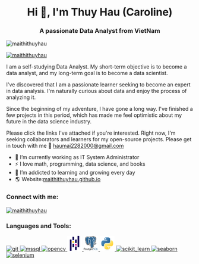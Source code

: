 

<!--
## Hi there 👋
**maithithuyhau/maithithuyhau** is a ✨ _special_ ✨ repository because its `README.md` (this file) appears on your GitHub profile.

Here are some ideas to get you started:

- 🔭 I’m currently working on ...
- 🌱 I’m currently learning ...
- 👯 I’m looking to collaborate on ...
- 🤔 I’m looking for help with ...
- 💬 Ask me about ...
- 📫 How to reach me: ...
- 😄 Pronouns: ...
- ⚡ Fun fact: ...
-->
<h1 align="center">Hi 👋, I'm Thuy Hau (Caroline)</h1>
<h3 align="center">A passionate Data Analyst from VietNam</h3>

<p align="left"> <img src="https://komarev.com/ghpvc/?username=maithithuyhau&label=Profile%20views&color=0e75b6&style=flat" alt="maithithuyhau" /> </p>

<p align="left"> <a href="https://github.com/ryo-ma/github-profile-trophy"><img src="https://github-profile-trophy.vercel.app/?username=maithithuyhau" alt="maithithuyhau" /></a> </p>


I am a self-studying Data Analyst. My short-term objective is to become a data analyst, and my long-term goal is to become a data scientist.

I've discovered that I am a passionate learner seeking to become an expert in data analysis. I'm naturally curious about data and enjoy the process of analyzing it. 


Since the beginning of my adventure, I have gone a long way. I've finished a few projects in this period, which has made me feel optimistic about my future in the data science industry.


Please click the links I've attached if you're interested. Right now, I'm seeking collaborators and learners for my open-source projects. Please get in touch with me 📧 haumai2282000@gmail.com

- 🔭 I’m currently working as IT System Administrator 
- ⚡ I love math, programming, data science, and books
- 🌱 I’m addicted to learning and growing every day
- 🌎 Website:<a href="https://maithithuyhau.github.io/haumaiportfolio.github.io/" class="button">maithithuyhau.github.io</a> 
<h3 align="left">Connect with me:</h3>
<p align="left">
<a href="https://www.linkedin.com/in/imhau/" target="blank"><img align="center" src="https://raw.githubusercontent.com/rahuldkjain/github-profile-readme-generator/master/src/images/icons/Social/linked-in-alt.svg" alt="maithithuyhau" height="30" width="40" /></a>


<h3 align="left">Languages and Tools:</h3>
<p align="left"> <a href="https://git-scm.com/" target="_blank" rel="noreferrer"> <img src="https://www.vectorlogo.zone/logos/git-scm/git-scm-icon.svg" alt="git" width="40" height="40"/> </a> <a href="https://www.microsoft.com/en-us/sql-server" target="_blank" rel="noreferrer"> <img src="https://www.svgrepo.com/show/303229/microsoft-sql-server-logo.svg" alt="mssql" width="40" height="40"/> </a> <a href="https://opencv.org/" target="_blank" rel="noreferrer"> <img src="https://www.vectorlogo.zone/logos/opencv/opencv-icon.svg" alt="opencv" width="40" height="40"/> </a> <a href="https://pandas.pydata.org/" target="_blank" rel="noreferrer"> <img src="https://raw.githubusercontent.com/devicons/devicon/2ae2a900d2f041da66e950e4d48052658d850630/icons/pandas/pandas-original.svg" alt="pandas" width="40" height="40"/> </a> <a href="https://www.postgresql.org" target="_blank" rel="noreferrer"> <img src="https://raw.githubusercontent.com/devicons/devicon/master/icons/postgresql/postgresql-original-wordmark.svg" alt="postgresql" width="40" height="40"/> </a> <a href="https://www.python.org" target="_blank" rel="noreferrer"> <img src="https://raw.githubusercontent.com/devicons/devicon/master/icons/python/python-original.svg" alt="python" width="40" height="40"/> </a> <a href="https://scikit-learn.org/" target="_blank" rel="noreferrer"> <img src="https://upload.wikimedia.org/wikipedia/commons/0/05/Scikit_learn_logo_small.svg" alt="scikit_learn" width="40" height="40"/> </a> <a href="https://seaborn.pydata.org/" target="_blank" rel="noreferrer"> <img src="https://seaborn.pydata.org/_images/logo-mark-lightbg.svg" alt="seaborn" width="40" height="40"/> </a> <a href="https://www.selenium.dev" target="_blank" rel="noreferrer"> <img src="https://raw.githubusercontent.com/detain/svg-logos/780f25886640cef088af994181646db2f6b1a3f8/svg/selenium-logo.svg" alt="selenium" width="40" height="40"/> </a> </p>


